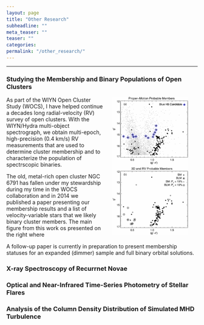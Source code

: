 ```yaml
---
layout: page
title: "Other Research"
subheadline: ""
meta_teaser: ""
teaser: ""
categories:
permalink: "/other_research/"
---
```

<hr>

### <a name='wocs'>Studying the Membership and Binary Populations of Open Clusters</a>
<img src="/local_files/NGC6791_CMD.jpg" width="200" ALIGN="right" HSPACE="25" />
As part of the WIYN Open Cluster Study (WOCS), I have helped continue a decades long radial-velocity (RV) survey of open clusters. With the WIYN/Hydra multi-object spectrograph, we obtain multi-epoch, high-precision (0.4 km/s) RV measurements that are used to determine cluster membership and to characterize the population of spectrscopic binaries. 

The old, metal-rich open cluster NGC 6791 has fallen under my stewardship during my time in the WOCS collaboration and in 2014 we published a paper presenting our membership results and a list of velocity-variable stars that we likely binary cluster members. The main figure from this work os presented on the right where 



A follow-up paper is currently in preparation to present membership statuses for an expanded (dimmer) sample and full binary orbital solutions. 

### <a name='xspec'>X-ray Spectroscopy of Recurrnet Novae</a>

### <a name='flares'>Optical and Near-Infrared Time-Series Photometry of Stellar Flares</a>

### <a name='tsallis'>Analysis of the Column Density Distribution of Simulated MHD Turbulence</a>
